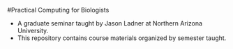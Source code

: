 #Practical Computing for Biologists
- A graduate seminar taught by Jason Ladner at Northern Arizona University. 
- This repository contains course materials organized by semester taught. 
